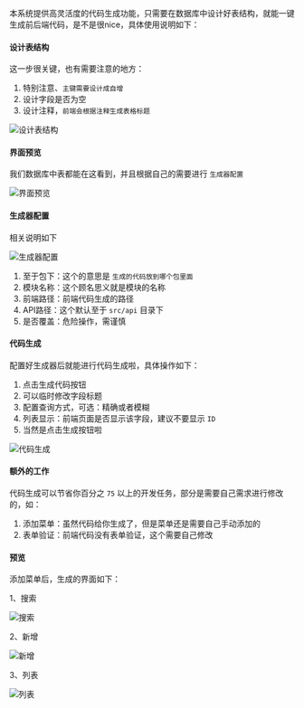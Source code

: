 本系统提供高灵活度的代码生成功能，只需要在数据库中设计好表结构，就能一键生成前后端代码，是不是很nice，具体使用说明如下：

#### 设计表结构

这一步很关键，也有需要注意的地方：

1. 特别注意、`主键需要设计成自增`
2. 设计字段是否为空
3. 设计注释，`前端会根据注释生成表格标题`

![设计表结构](https://i.loli.net/2019/03/28/5c9c94747b040.png)

#### 界面预览

我们数据库中表都能在这看到，并且根据自己的需要进行 `生成器配置`

![界面预览](https://i.loli.net/2019/03/28/5c9c949238a5b.png)

#### 生成器配置

相关说明如下

![生成器配置](https://i.loli.net/2019/03/28/5c9c94a5899a2.png)

1. 至于包下：这个的意思是 `生成的代码放到哪个包里面`
2. 模块名称：这个顾名思义就是模块的名称
3. 前端路径：前端代码生成的路径
4. API路径：这个默认至于 `src/api` 目录下
5. 是否覆盖：危险操作，需谨慎

#### 代码生成

配置好生成器后就能进行代码生成啦，具体操作如下：

1. 点击生成代码按钮
2. 可以临时修改字段标题
3. 配置查询方式，可选：精确或者模糊
4. 列表显示：前端页面是否显示该字段，建议不要显示  `ID`
5. 当然是点击生成按钮啦

![代码生成](https://i.loli.net/2019/03/28/5c9c94b9a8989.png)

#### 额外的工作

代码生成可以节省你百分之 `75` 以上的开发任务，部分是需要自己需求进行修改的，如：

1. 添加菜单：虽然代码给你生成了，但是菜单还是需要自己手动添加的
2. 表单验证：前端代码没有表单验证，这个需要自己修改

#### 预览

添加菜单后，生成的界面如下：

1、搜索

![搜索](https://i.loli.net/2019/03/28/5c9c94cec325d.png)

2、新增

![新增](https://i.loli.net/2019/03/28/5c9c94e967d00.png)

3、列表

![列表](https://i.loli.net/2019/03/28/5c9c94fd8d347.png)
